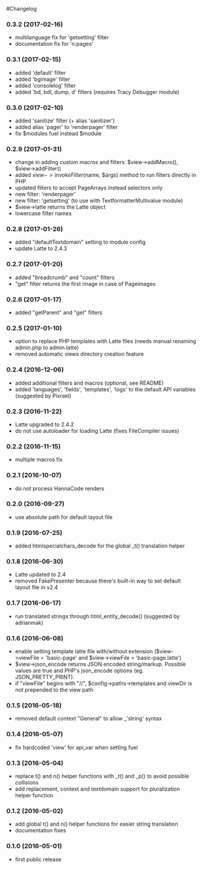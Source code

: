 #Changelog


### 0.3.2 (2017-02-16)

- multilanguage fix for 'getsetting' filter
- documentation fix for 'n:pages'


### 0.3.1 (2017-02-15)

- added 'default' filter
- added 'bgimage' filter
- added 'consolelog' filter
- added 'bd, bdl, dump, d' filters (requires Tracy Debugger module)



### 0.3.0 (2017-02-10)

- added 'sanitize' filter (+ alias 'sanitizer')
- added alias 'pager' to 'renderpager' filter
- fix $modules fuel instead $module



### 0.2.9 (2017-01-31)

- change in adding custom macros and filters: $view->addMacro(), $view->addFilter()
- added $view->invokeFilter($name, $args) method to run filters directly in PHP
- updated filters to accept PageArrays instead selectors only
- new filter: 'renderpager'
- new filter: 'getsetting' (to use with TextformatterMultivalue module)
- $view->latte returns the Latte object
- lowercase filter names



### 0.2.8 (2017-01-26)

- added "defaultTextdomain" setting to module config
- update Latte to 2.4.3



### 0.2.7 (2017-01-20)

- added "breadcrumb" and "count" filters
- "get" filter returns the first image in case of Pageimages



### 0.2.6 (2017-01-17)

- added "getParent" and "get" filters



### 0.2.5 (2017-01-10)

- option to replace PHP templates with Latte files (needs manual renaming admin.php to admin.latte)
- removed automatic views directory creation feature



### 0.2.4 (2016-12-06)

- added additional filters and macros (optional, see README)
- added 'languages', 'fields', 'templates', 'logs' to the default API variables (suggested by Pixrael)



### 0.2.3 (2016-11-22)

- Latte upgraded to 2.4.2
- do not use autoloader for loading Latte (fixes FileCompiler issues)



### 0.2.2 (2016-11-15)

- multiple macros fix



### 0.2.1 (2016-10-07)

- do not process HannaCode renders



### 0.2.0 (2016-09-27)

- use absolute path for default layout file



### 0.1.9 (2016-07-25)

- added htmlspecialchars_decode for the global _t() translation helper 



### 0.1.8 (2016-06-30)

- Latte updated to 2.4
- removed FakePresenter because there's built-in way to set default layout file in v2.4



### 0.1.7 (2016-06-17)

- run translated strings through html_entity_decode() (suggested by adrianmak)



### 0.1.6 (2016-06-08)

- enable setting template latte file with/without extension ($view->viewFile = 'basic-page' and $view->viewFile = 'basic-page.latte')
- $view->json_encode returns JSON encoded string/markup. Possible values are true and PHP's json_encode options (eg. JSON_PRETTY_PRINT).
- if "viewFile" begins with "//", $config->paths->templates and viewDir is not prepended to the view path



### 0.1.5 (2016-05-18)

- removed default context "General" to allow _'string' syntax



### 0.1.4 (2016-05-07)

- fix hardcoded 'view' for api_var when setting fuel



### 0.1.3 (2016-05-04)

- replace t() and n() helper functions with _t() and _p() to avoid possible collisions
- add replacement, context and textdomain support for pluralization helper function



### 0.1.2 (2016-05-02)

- add global t() and n() helper functions for easier string translation
- documentation fixes



### 0.1.0 (2016-05-01)

- first public release
